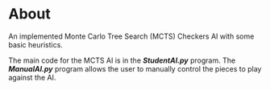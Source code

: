 # About
An implemented Monte Carlo Tree Search (MCTS) Checkers AI with some basic heuristics. 

The main code for the MCTS AI is in the ***StudentAI.py*** program. The ***ManualAI.py*** program allows the user to manually control the pieces to play against the AI.
